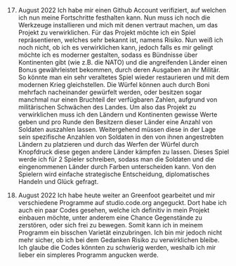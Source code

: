 17. August 2022
Ich habe mir einen Github Account verifiziert, auf welchen ich nun meine Fortschritte festhalten kann. Nun muss ich noch die Werkzeuge installieren und mich mit denen vertraut machen, um das Projekt zu verwirklichen. Für das Projekt möchte ich ein Spiel repräsentieren, welches sehr bekannt ist, namens Risiko. Nun weiß ich noch nicht, ob ich es verwirklichen kann, jedoch falls es mir gelingt möchte ich es moderner gestalten, sodass es Bündnisse über Kontinenten gibt (wie z.B. die NATO) und die angreifenden Länder einen Bonus gewährleistet bekommen, durch deren Ausgaben an ihr Militär. So könnte man ein sehr veraltetes Spiel wieder restaurieren und mit dem modernen Krieg gleichstellen. Die Würfel können auch durch Boni mehrfach nacheinander gewürfelt werden, oder besitzen sogar manchmal nur einen Bruchteil der verfügbaren Zahlen, aufgrund von militärischen Schwächen des Landes. Um also das Projekt zu verwirklichen muss ich den Ländern und Kontinenten gewisse Werte geben und pro Runde den Besitzern dieser Länder eine Anzahl von Soldaten auszahlen lassen. Weitergehend müssen diese in der Lage sein spezifische Anzahlen von Soldaten in den von ihnen angestrebten Ländern zu platzieren und durch das Werfen der Würfel durch Knopfdruck diese gegen andere Länder kämpfen zu lassen. Dieses Spiel werde ich für 2 Spieler schreiben, sodass man die Soldaten und die eingenommenen Länder durch Farben unterscheiden kann. Von den Spielern wird einfache strategische Entscheidung, diplomatisches Handeln und Glück gefragt. 

24. August 2022
Ich habe heute weiter an Greenfoot gearbeitet und mir verschiedene Programme auf studio.code.org angeguckt. Dort habe ich auch ein paar Codes gesehen, welche ich definitiv in mein Projekt einbauen möchte, unter anderem eine Chance Gegenstände zu zerstören, oder sich frei zu bewegen. Somit kann ich in meinem Programm ein bisschen Varietät einzubringen. Ich bin mir jedoch nicht mehr sicher, ob ich bei dem Gedanken Risiko zu verwirklichen bleibe. Ich glaube die Codes könnten zu schwierig werden, weshalb ich mir lieber ein simpleres Programm angucken werde.

